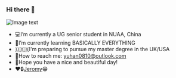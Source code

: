 ### Hi there 👋

![Image text](https://raw.githubusercontent.com/saadeghi/saadeghi/master/dino.gif)

- 💻I’m currently a UG senior student in NUAA, China
- 🌃I’m currently learning BASICALLY EVERYTHING 
- 🇺🇸🇧I'm preparing to pursue my master degree in the UK/USA
- 💬How to reach me: yuhan0810@outlook.com 
- 🦥Hope you have a nice and beautiful day!
- ❤️🔒[Jeromy](https://github.com/zjdx1998)😁

